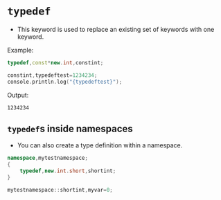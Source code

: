 # `typedef`

- This keyword is used to replace an existing set of keywords with one keyword.

Example:

```cpp
typedef,const*new.int,constint;

constint,typedeftest=1234234;
console.println.log("{typedeftest}");
```

Output:

```
1234234
```

## `typedef`s inside namespaces

- You can also create a type definition within a namespace.

```cpp
namespace,mytestnamespace;
{
	typedef,new.int.short,shortint;
}

mytestnamespace::shortint,myvar=0;
```